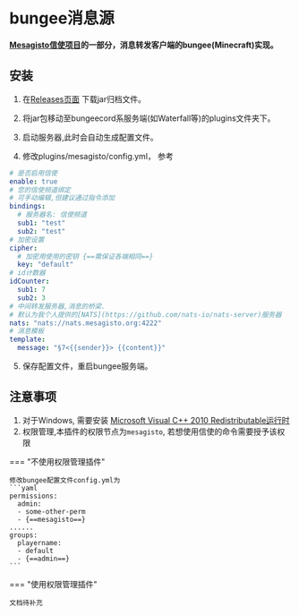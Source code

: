  

# bungee消息源

**[Mesagisto信使项目](https://github.com/MeowCat-Studio/mesagisto)的一部分，消息转发客户端的bungee(Minecraft)实现。**

## 安装

1. 在[Releases页面](https://github.com/MeowCat-Studio/bungee-message-source/releases) 下载jar归档文件。

2. 将jar包移动至bungeecord系服务端(如Waterfall等)的plugins文件夹下。

3. 启动服务器,此时会自动生成配置文件。

4. 修改plugins/mesagisto/config.yml，
   参考

```yaml
# 是否启用信使
enable: true
# 您的信使频道绑定
# 可手动编辑,但建议通过指令添加
bindings:
  # 服务器名: 信使频道
  sub1: "test"
  sub2: "test"
# 加密设置
cipher:
  # 加密用使用的密钥 {==需保证各端相同==}
  key: "default"
# id计数器
idCounter:
  sub1: 7
  sub2: 3
# 中间转发服务器,消息的桥梁.
# 默认为我个人提供的[NATS](https://github.com/nats-io/nats-server)服务器
nats: "nats://nats.mesagisto.org:4222"
# 消息模板
template:
  message: "§7<{{sender}}> {{content}}"
```

5. 保存配置文件，重启bungee服务端。

## 注意事项

1. 对于Windows, 需要安装 [Microsoft Visual C++ 2010 Redistributable运行时](https://www.microsoft.com/en-us/download/details.aspx?id=26999)
2. 权限管理,本插件的权限节点为`mesagisto`, 若想使用信使的命令需要授予该权限

=== "不使用权限管理插件"

    修改bungee配置文件config.yml为
    ```yaml
    permissions:
      admin:
      - some-other-perm
      - {==mesagisto==}
    ......
	groups:
      playername:
      - default
      - {==admin==}
    ```

=== "使用权限管理插件"

    文档待补充
